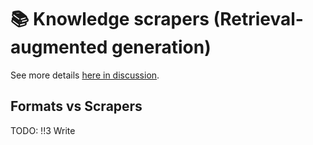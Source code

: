 # 📚 Knowledge scrapers (Retrieval-augmented generation)

See more details [here in discussion](https://github.com/webgptorg/promptbook/discussions/41).

## Formats vs Scrapers

<!-- [🕸] -->

TODO: !!3 Write
